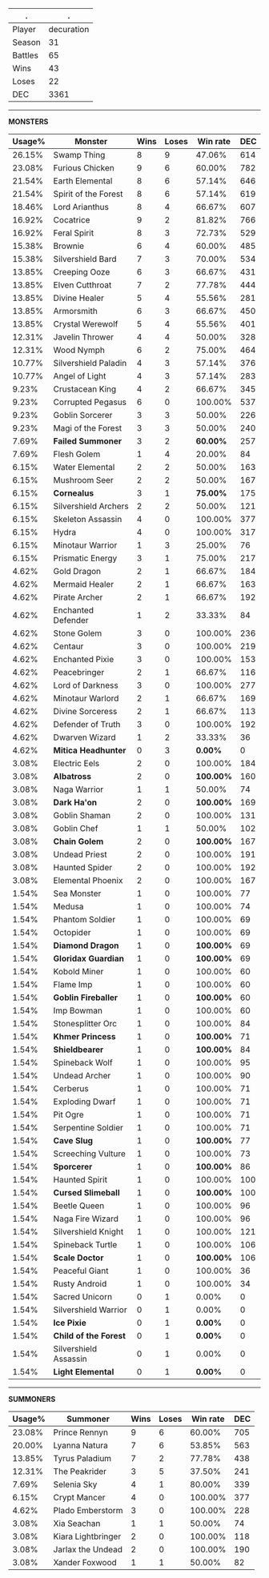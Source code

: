 .|.
|-|-
Player|decuration
Season|31
Battles|65
Wins|43
Loses|22
DEC|3361

---
**MONSTERS**

Usage%|Monster|Wins|Loses|Win rate|DEC|
-|-|-|-|-|-|
26.15%|Swamp Thing|8|9|47.06%|614|
23.08%|Furious Chicken|9|6|60.00%|782|
21.54%|Earth Elemental|8|6|57.14%|646|
21.54%|Spirit of the Forest|8|6|57.14%|619|
18.46%|Lord Arianthus|8|4|66.67%|607|
16.92%|Cocatrice|9|2|81.82%|766|
16.92%|Feral Spirit|8|3|72.73%|529|
15.38%|Brownie|6|4|60.00%|485|
15.38%|Silvershield Bard|7|3|70.00%|534|
13.85%|Creeping Ooze|6|3|66.67%|431|
13.85%|Elven Cutthroat|7|2|77.78%|444|
13.85%|Divine Healer|5|4|55.56%|281|
13.85%|Armorsmith|6|3|66.67%|450|
13.85%|Crystal Werewolf|5|4|55.56%|401|
12.31%|Javelin Thrower|4|4|50.00%|328|
12.31%|Wood Nymph|6|2|75.00%|464|
10.77%|Silvershield Paladin|4|3|57.14%|376|
10.77%|Angel of Light|4|3|57.14%|283|
9.23%|Crustacean King|4|2|66.67%|345|
9.23%|Corrupted Pegasus|6|0|100.00%|537|
9.23%|Goblin Sorcerer|3|3|50.00%|226|
9.23%|Magi of the Forest|3|3|50.00%|240|
7.69%|**Failed Summoner**|3|2|**60.00%**|257|
7.69%|Flesh Golem|1|4|20.00%|84|
6.15%|Water Elemental|2|2|50.00%|163|
6.15%|Mushroom Seer|2|2|50.00%|167|
6.15%|**Cornealus**|3|1|**75.00%**|175|
6.15%|Silvershield Archers|2|2|50.00%|121|
6.15%|Skeleton Assassin|4|0|100.00%|377|
6.15%|Hydra|4|0|100.00%|317|
6.15%|Minotaur Warrior|1|3|25.00%|76|
6.15%|Prismatic Energy|3|1|75.00%|217|
4.62%|Gold Dragon|2|1|66.67%|184|
4.62%|Mermaid Healer|2|1|66.67%|163|
4.62%|Pirate Archer|2|1|66.67%|192|
4.62%|Enchanted Defender|1|2|33.33%|84|
4.62%|Stone Golem|3|0|100.00%|236|
4.62%|Centaur|3|0|100.00%|219|
4.62%|Enchanted Pixie|3|0|100.00%|153|
4.62%|Peacebringer|2|1|66.67%|116|
4.62%|Lord of Darkness|3|0|100.00%|277|
4.62%|Minotaur Warlord|2|1|66.67%|169|
4.62%|Divine Sorceress|2|1|66.67%|113|
4.62%|Defender of Truth|3|0|100.00%|192|
4.62%|Dwarven Wizard|1|2|33.33%|36|
4.62%|**Mitica Headhunter**|0|3|**0.00%**|0|
3.08%|Electric Eels|2|0|100.00%|184|
3.08%|**Albatross**|2|0|**100.00%**|160|
3.08%|Naga Warrior|1|1|50.00%|74|
3.08%|**Dark Ha'on**|2|0|**100.00%**|169|
3.08%|Goblin Shaman|2|0|100.00%|131|
3.08%|Goblin Chef|1|1|50.00%|102|
3.08%|**Chain Golem**|2|0|**100.00%**|167|
3.08%|Undead Priest|2|0|100.00%|191|
3.08%|Haunted Spider|2|0|100.00%|192|
3.08%|Elemental Phoenix|2|0|100.00%|167|
1.54%|Sea Monster|1|0|100.00%|77|
1.54%|Medusa|1|0|100.00%|74|
1.54%|Phantom Soldier|1|0|100.00%|69|
1.54%|Octopider|1|0|100.00%|69|
1.54%|**Diamond Dragon**|1|0|**100.00%**|69|
1.54%|**Gloridax Guardian**|1|0|**100.00%**|69|
1.54%|Kobold Miner|1|0|100.00%|60|
1.54%|Flame Imp|1|0|100.00%|60|
1.54%|**Goblin Fireballer**|1|0|**100.00%**|60|
1.54%|Imp Bowman|1|0|100.00%|60|
1.54%|Stonesplitter Orc|1|0|100.00%|84|
1.54%|**Khmer Princess**|1|0|**100.00%**|71|
1.54%|**Shieldbearer**|1|0|**100.00%**|84|
1.54%|Spineback Wolf|1|0|100.00%|95|
1.54%|Undead Archer|1|0|100.00%|90|
1.54%|Cerberus|1|0|100.00%|71|
1.54%|Exploding Dwarf|1|0|100.00%|71|
1.54%|Pit Ogre|1|0|100.00%|71|
1.54%|Serpentine Soldier|1|0|100.00%|71|
1.54%|**Cave Slug**|1|0|**100.00%**|77|
1.54%|Screeching Vulture|1|0|100.00%|73|
1.54%|**Sporcerer**|1|0|**100.00%**|86|
1.54%|Haunted Spirit|1|0|100.00%|100|
1.54%|**Cursed Slimeball**|1|0|**100.00%**|100|
1.54%|Beetle Queen|1|0|100.00%|96|
1.54%|Naga Fire Wizard|1|0|100.00%|96|
1.54%|Silvershield Knight|1|0|100.00%|121|
1.54%|Spineback Turtle|1|0|100.00%|106|
1.54%|**Scale Doctor**|1|0|**100.00%**|106|
1.54%|Peaceful Giant|1|0|100.00%|36|
1.54%|Rusty Android|1|0|100.00%|34|
1.54%|Sacred Unicorn|0|1|0.00%|0|
1.54%|Silvershield Warrior|0|1|0.00%|0|
1.54%|**Ice Pixie**|0|1|**0.00%**|0|
1.54%|**Child of the Forest**|0|1|**0.00%**|0|
1.54%|Silvershield Assassin|0|1|0.00%|0|
1.54%|**Light Elemental**|0|1|**0.00%**|0|

---
**SUMMONERS**

Usage%|Summoner|Wins|Loses|Win rate|DEC|
-|-|-|-|-|-|
23.08%|Prince Rennyn|9|6|60.00%|705|
20.00%|Lyanna Natura|7|6|53.85%|563|
13.85%|Tyrus Paladium|7|2|77.78%|438|
12.31%|The Peakrider|3|5|37.50%|241|
7.69%|Selenia Sky|4|1|80.00%|339|
6.15%|Crypt Mancer|4|0|100.00%|377|
4.62%|Plado Emberstorm|3|0|100.00%|228|
3.08%|Xia Seachan|1|1|50.00%|74|
3.08%|Kiara Lightbringer|2|0|100.00%|118|
3.08%|Jarlax the Undead|2|0|100.00%|190|
3.08%|Xander Foxwood|1|1|50.00%|82|
